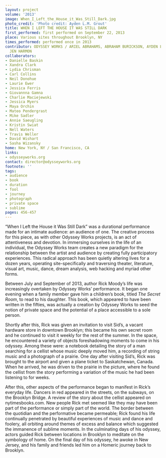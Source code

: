 ```yaml
---
layout: project
volume: '2013'
image: When_I_Left_the_House_it_Was_Still_Dark.jpg
photo_credit: 'Photo credit: Ayden L.M. Grout'
title: WHEN I LEFT THE HOUSE IT WAS STILL DARK
first_performed: first performed on September 22, 2013
place: Various sites throughout Brooklyn, NY
times_performed: performed once in 2013
contributor: ODYSSEY WORKS / ARIEL ABRAHAMS, ABRAHAM BURICKSON, AYDEN L.M. GROUT,
  JEN HARMON
collaborators:
- Danielle Baskin
- Xandra Clark
- Lydia Chrisman
- Carl Collins
- Neil Donohue
- Laurie Ewer
- Jessica Ferris
- Giovannna Gamna
- Charlie Maciejewski
- Jessica Myers
- Maya Orchin
- Mateo Pendergrast
- Mike Sadler
- Annie Saeugling
- Kristin Swiat
- Nell Waters
- Travis Weller
- David Wishart
- Sasha Wizansky
home: New York, NY / San Francisco, CA
links:
- odysseyworks.org
contact: director@odysseyworks.org
footnote: ''
tags:
- audience
- book
- duration
- fool
- journey
- photograph
- private space
- sublime
pages: 456-457
---
```


“When I Left the House it Was Still Dark” was a durational performance made for an intimate audience: an audience of one. The creative process for this piece, as with other Odyssey Works projects, is an act of attentiveness and devotion. In immersing ourselves in the life of an individual, the Odyssey Works team creates a new paradigm for the relationship between the artist and audience by creating fully participatory experiences. This radical approach has been quietly altering lives for a dozen years, operating site-specifically and traversing theater, literature, visual art, music, dance, dream analysis, web hacking and myriad other forms.

Between July and September of 2013, author Rick Moody’s life was increasingly overtaken by Odyssey Works’ performance. It began one evening when a family member gave him a children’s book, titled _The Secret Room_, to read to his daughter. This book, which appeared to have been written in the fifties, was actually a creation by Odyssey Works to seed the notion of private space and the potential of a place accessible to a sole person.

Shortly after this, Rick was given an invitation to visit Sid’s, a vacant hardware store in downtown Brooklyn; this became his own secret room and he continued to visit it weekly for the rest of the summer. In the space, he encountered a variety of objects foreshadowing moments to come in his odyssey. Among these were: a notebook detailing the story of a man searching for a cellist whose music deeply moved him, a recording of string music and a photograph of a prairie. One day after visiting Sid’s, Rick was brought to the airport and given a plane ticket to Saskatchewan, Canada. When he arrived, he was driven to the prairie in the picture, where he found the cellist from the story performing a variation of the music he had been listening to for weeks.

After this, other aspects of the performance began to manifest in Rick’s everyday life. Dancers in red appeared in the streets, on the subways, on the Brooklyn Bridge. A review of the story about the cellist appeared on nytimesbooks.com. New people Rick met seemed like they may have been part of the performance or simply part of the world. The border between the quotidian and the performative became permeable; Rick found his life continually penetrated by beautiful experiences of music and dance and foolery, all orbiting around themes of excess and balance which suggested the immanence of sublime moments. In the culminating days of his odyssey, actors guided Rick between locations in Brooklyn to meditate on the symbology of home. On the final day of his odyssey, he awoke in New Jersey, and his family and friends led him on a Homeric journey back to Brooklyn.
